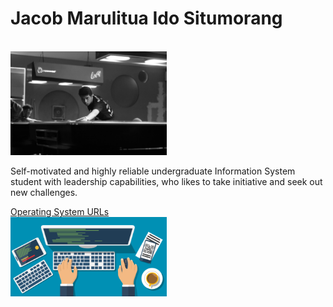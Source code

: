 <h1> Jacob Marulitua Ido Situmorang </h1>
<br>
<img src="profile.JPG" width="250">
<p> Self-motivated and highly reliable undergraduate Information System student with leadership capabilities, who likes to take initiative and seek out new challenges.</p>
<a href="https://jacobstmrg.github.io/os201/URLs/"> Operating System URLs </a>
<br>
  <img src="coding.jpg" width="250">
